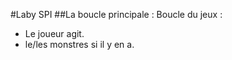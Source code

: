 #Laby SPI
##La boucle principale :
Boucle du jeux :
* Le joueur agit.
* le/les monstres si il y en a.
